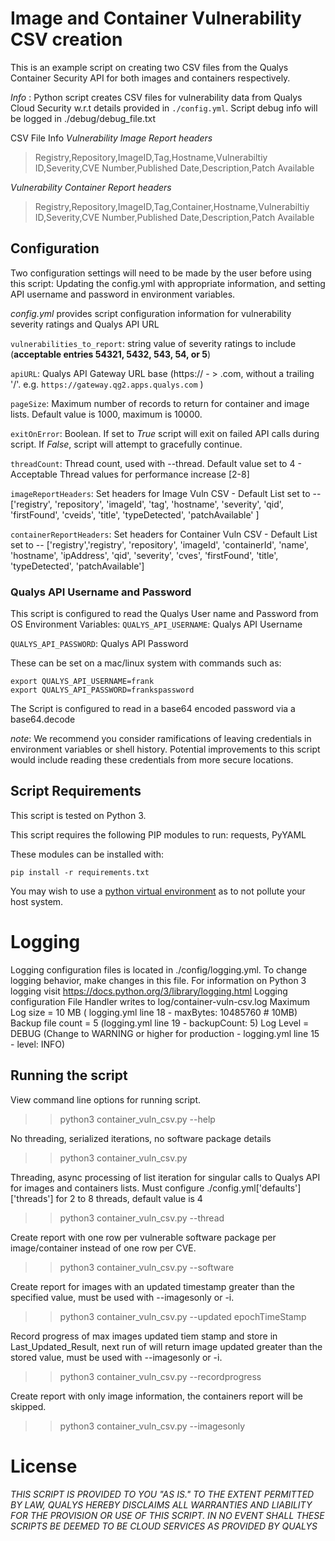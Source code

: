 # Image and Container Vulnerability CSV creation

This is an example script on creating two CSV files from the Qualys Container Security API for both images and containers respectively.

*Info* : Python script creates CSV files for vulnerability data from Qualys Cloud Security w.r.t details provided in `./config.yml`.
       Script debug info will be logged in ./debug/debug_file.txt

CSV File Info
*Vulnerability Image Report headers*
> Registry,Repository,ImageID,Tag,Hostname,Vulnerabiltiy ID,Severity,CVE Number,Published Date,Description,Patch Available

*Vulnerability Container Report headers*
>Registry,Repository,ImageID,Tag,Container,Hostname,Vulnerabiltiy ID,Severity,CVE Number,Published Date,Description,Patch Available

## Configuration
Two configuration settings will need to be made by the user before using this script: Updating the config.yml with appropriate information, and setting API username and password in environment variables.

*config.yml* provides script configuration information for vulnerability severity ratings and Qualys API URL

  `vulnerabilities_to_report`: string value of severity ratings to include (**acceptable entries 54321, 5432, 543, 54, or 5**)

  `apiURL`: Qualys API Gateway URL base (https:// - > .com, without a trailing '/'. e.g. `https://gateway.qg2.apps.qualys.com` )

  `pageSize`: Maximum number of records to return for container and image lists. Default value is 1000, maximum is 10000.

  `exitOnError`: Boolean. If set to *True* script will exit on failed API calls during script. If *False*, script will attempt to gracefully continue.

  `threadCount`: Thread count, used with --thread. Default value set to 4 - Acceptable Thread values for performance increase [2-8]

  `imageReportHeaders`: Set headers for Image Vuln CSV - Default List set to -- ['registry', 'repository', 'imageId', 'tag', 'hostname', 'severity', 'qid', 'firstFound', 'cveids', 'title', 'typeDetected', 'patchAvailable' ]

  `containerReportHeaders`: Set headers for Container Vuln CSV - Default List set to -- ['registry','registry', 'repository', 'imageId', 'containerId', 'name', 'hostname', 'ipAddress', 'qid', 'severity', 'cves', 'firstFound', 'title', 'typeDetected', 'patchAvailable']

### Qualys API Username and Password
This script is configured to read the Qualys User name and Password from OS Environment Variables:
  `QUALYS_API_USERNAME`: Qualys API Username

  `QUALYS_API_PASSWORD`: Qualys API Password

These can be set on a mac/linux system with commands such as:
```
export QUALYS_API_USERNAME=frank
export QUALYS_API_PASSWORD=frankspassword
```

The Script is configured to read in a base64 encoded password via a base64.decode

*note*: We recommend you consider ramifications of leaving credentials in environment variables or shell history. Potential improvements to this script would include reading these credentials from more secure locations.

## Script Requirements
This script is tested on Python 3.

This script requires the following PIP modules to run:
  requests, PyYAML

These modules can be installed with:
```
pip install -r requirements.txt
```

You may wish to use a [python virtual environment](https://docs.python.org/3/library/venv.html) as to not pollute your host system.


# Logging
Logging configuration files is located in ./config/logging.yml. To change logging behavior, make changes in this file. For information on Python 3 logging visit https://docs.python.org/3/library/logging.html
Logging configuration
File Handler writes to log/container-vuln-csv.log
Maximum Log size = 10 MB ( logging.yml line 18 - maxBytes: 10485760 # 10MB)
Backup file count = 5 (logging.yml line 19 - backupCount: 5)
Log Level = DEBUG (Change to WARNING or higher for production - logging.yml line 15 - level: INFO)


## Running the script

View command line options for running script.
>> python3 container_vuln_csv.py --help

No threading, serialized iterations, no software package details
>> python3 container_vuln_csv.py

Threading, async processing of list iteration for singular calls to Qualys API for images and containers lists. Must configure ./config.yml['defaults']['threads'] for 2 to 8 threads, default value is 4
>> python3 container_vuln_csv.py --thread

Create report with one row per vulnerable software package per image/container instead of one row per CVE.
>> python3 container_vuln_csv.py --software

Create report for images with an updated timestamp greater than the specified value, must be used with --imagesonly or -i.
>> python3 container_vuln_csv.py --updated epochTimeStamp

Record progress of max images updated tiem stamp and store in Last_Updated_Result, next run of will return image updated greater than the stored value, must be used with --imagesonly or -i.
>> python3 container_vuln_csv.py --recordprogress

Create report with only image information, the containers report will be skipped.
>> python3 container_vuln_csv.py --imagesonly


# License
*THIS SCRIPT IS PROVIDED TO YOU "AS IS." TO THE EXTENT PERMITTED BY LAW, QUALYS HEREBY DISCLAIMS ALL WARRANTIES AND LIABILITY FOR THE PROVISION OR USE OF THIS SCRIPT. IN NO EVENT SHALL THESE SCRIPTS BE DEEMED TO BE CLOUD SERVICES AS PROVIDED BY QUALYS*
